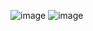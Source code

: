 ![image](https://github.com/LeandroA02/practsem5_banc/assets/151756794/0e652891-38a7-44e0-a828-6af7389342f9)
![image](https://github.com/LeandroA02/practsem5_banc/assets/151756794/2c2f4096-2799-4922-8f24-615f17917251)
